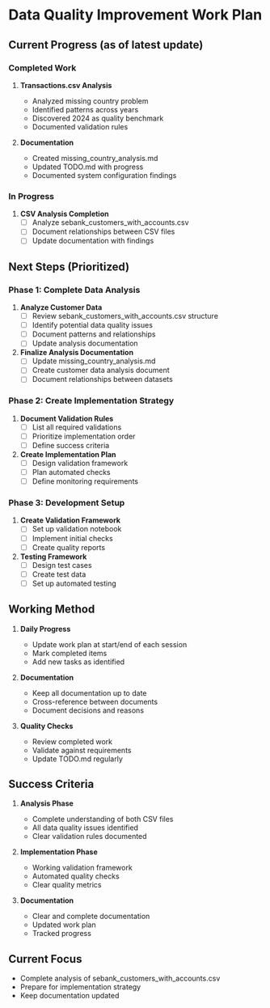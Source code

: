 # Data Quality Improvement Work Plan

## Current Progress (as of latest update)

### Completed Work
1. **Transactions.csv Analysis**
   - Analyzed missing country problem
   - Identified patterns across years
   - Discovered 2024 as quality benchmark
   - Documented validation rules

2. **Documentation**
   - Created missing_country_analysis.md
   - Updated TODO.md with progress
   - Documented system configuration findings

### In Progress
1. **CSV Analysis Completion**
   - [ ] Analyze sebank_customers_with_accounts.csv
   - [ ] Document relationships between CSV files
   - [ ] Update documentation with findings

## Next Steps (Prioritized)

### Phase 1: Complete Data Analysis
1. **Analyze Customer Data**
   - [ ] Review sebank_customers_with_accounts.csv structure
   - [ ] Identify potential data quality issues
   - [ ] Document patterns and relationships
   - [ ] Update analysis documentation

2. **Finalize Analysis Documentation**
   - [ ] Update missing_country_analysis.md
   - [ ] Create customer data analysis document
   - [ ] Document relationships between datasets

### Phase 2: Create Implementation Strategy
1. **Document Validation Rules**
   - [ ] List all required validations
   - [ ] Prioritize implementation order
   - [ ] Define success criteria

2. **Create Implementation Plan**
   - [ ] Design validation framework
   - [ ] Plan automated checks
   - [ ] Define monitoring requirements

### Phase 3: Development Setup
1. **Create Validation Framework**
   - [ ] Set up validation notebook
   - [ ] Implement initial checks
   - [ ] Create quality reports

2. **Testing Framework**
   - [ ] Design test cases
   - [ ] Create test data
   - [ ] Set up automated testing

## Working Method
1. **Daily Progress**
   - Update work plan at start/end of each session
   - Mark completed items
   - Add new tasks as identified

2. **Documentation**
   - Keep all documentation up to date
   - Cross-reference between documents
   - Document decisions and reasons

3. **Quality Checks**
   - Review completed work
   - Validate against requirements
   - Update TODO.md regularly

## Success Criteria
1. **Analysis Phase**
   - Complete understanding of both CSV files
   - All data quality issues identified
   - Clear validation rules documented

2. **Implementation Phase**
   - Working validation framework
   - Automated quality checks
   - Clear quality metrics

3. **Documentation**
   - Clear and complete documentation
   - Updated work plan
   - Tracked progress

## Current Focus
- Complete analysis of sebank_customers_with_accounts.csv
- Prepare for implementation strategy
- Keep documentation updated 